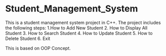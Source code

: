 # Student_Management_System

 This is a student management system project in C++. The project includes the following steps:
 1.How to Add New Student
 2. How to Display All Student
 3. How to Search Student
 4. How to Update Student
 5. How to Delete Student
 6. Exit

 This is based on OOP Concept.
